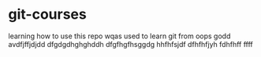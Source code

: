 # git-courses
learning how to use this repo wqas used to learn git from oops 
godd avdfjffjdjdd
dfgdgdhghghddh
dfgfhgfhsggdg
hhfhfsjdf
dfhfhfjyh
fdhfhff
ffff
